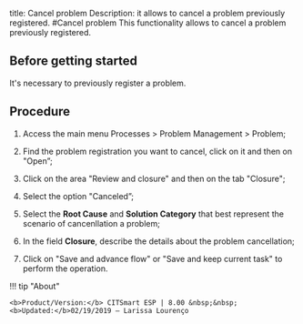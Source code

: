 title: Cancel problem
Description: it allows to cancel a problem previously registered.
#Cancel problem
This functionality allows to cancel a problem previously registered.

Before getting started
----------------

It's necessary to previously register a problem.

Procedure 
-------------

1.  Access the main menu Processes \> Problem
    Management \> Problem;

2.  Find the problem registration you want to cancel, click on it and then on
    "Open”;

3.  Click on the area "Review and closure" and then on the tab "Closure";

4.  Select the option "Canceled”;

5.  Select the **Root Cause** and **Solution Category** that best represent
    the scenario of cancenllation a problem;

6.  In the field **Closure**, describe the details about the problem cancellation;

7.  Click on "Save and advance flow" or "Save and keep current task" to perform the
    operation.

!!! tip "About"

    <b>Product/Version:</b> CITSmart ESP | 8.00 &nbsp;&nbsp;
    <b>Updated:</b>02/19/2019 – Larissa Lourenço

